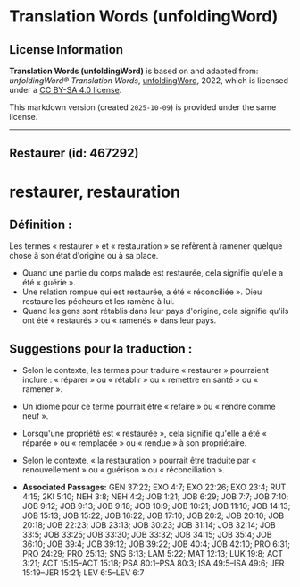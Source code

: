 # Translation Words (unfoldingWord)

## License Information

**Translation Words (unfoldingWord)** is based on and adapted from: _unfoldingWord® Translation Words_, [unfoldingWord](https://unfoldingword.org/utw), 2022, which is licensed under a [CC BY-SA 4.0 license](https://creativecommons.org/licenses/by-sa/4.0/legalcode.en).

This markdown version (created `2025-10-09`) is provided under the same license.



--------------------------------

## Restaurer (id: 467292)

restaurer, restauration
=======================

Définition :
------------

Les termes « restaurer » et « restauration » se réfèrent à ramener quelque chose à son état d'origine ou à sa place.

* Quand une partie du corps malade est restaurée, cela signifie qu'elle a été « guérie ».
* Une relation rompue qui est restaurée, a été « réconciliée ». Dieu restaure les pécheurs et les ramène à lui.
* Quand les gens sont rétablis dans leur pays d'origine, cela signifie qu'ils ont été « restaurés » ou « ramenés » dans leur pays.

Suggestions pour la traduction :
--------------------------------

* Selon le contexte, les termes pour traduire « restaurer » pourraient inclure : « réparer » ou « rétablir » ou « remettre en santé » ou « ramener ».
* Un idiome pour ce terme pourrait être « refaire » ou « rendre comme neuf ».
* Lorsqu'une propriété est « restaurée », cela signifie qu'elle a été « réparée » ou « remplacée » ou « rendue » à son propriétaire.
* Selon le contexte, « la restauration » pourrait être traduite par « renouvellement » ou « guérison » ou « réconciliation ».

* **Associated Passages:** GEN 37:22; EXO 4:7; EXO 22:26; EXO 23:4; RUT 4:15; 2KI 5:10; NEH 3:8; NEH 4:2; JOB 1:21; JOB 6:29; JOB 7:7; JOB 7:10; JOB 9:12; JOB 9:13; JOB 9:18; JOB 10:9; JOB 10:21; JOB 11:10; JOB 14:13; JOB 15:13; JOB 15:22; JOB 16:22; JOB 17:10; JOB 20:2; JOB 20:10; JOB 20:18; JOB 22:23; JOB 23:13; JOB 30:23; JOB 31:14; JOB 32:14; JOB 33:5; JOB 33:25; JOB 33:30; JOB 33:32; JOB 34:15; JOB 35:4; JOB 36:10; JOB 39:4; JOB 39:12; JOB 39:22; JOB 40:4; JOB 42:10; PRO 6:31; PRO 24:29; PRO 25:13; SNG 6:13; LAM 5:22; MAT 12:13; LUK 19:8; ACT 3:21; ACT 15:15–ACT 15:18; PSA 80:1–PSA 80:3; ISA 49:5–ISA 49:6; JER 15:19–JER 15:21; LEV 6:5–LEV 6:7

